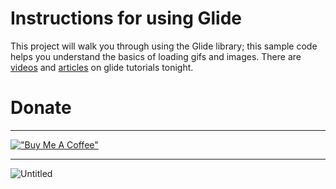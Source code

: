 # Instructions for using Glide

This project will walk you through using the Glide library; this sample code helps you understand the basics of loading gifs and images. There are [videos](https://www.youtube.com/channel/UC0znhbHQSm5kSd4RH9OW_iw) and [articles](https://www.buymeacoffee.com/phucvr/how-load-gif-using-glide-android-tutorial) on glide tutorials tonight.

# Donate

---

[!["Buy Me A Coffee"](https://www.buymeacoffee.com/assets/img/custom_images/orange_img.png)](https://www.buymeacoffee.com/phucvr)

---

![Untitled](https://github.com/nguyenphuc22/Android-Tutorial-Phuc-Vr/blob/main/Glide/Untitled.gif)
